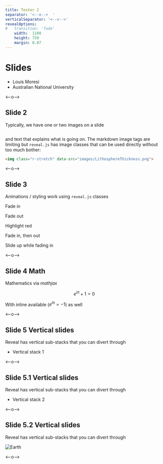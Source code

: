 ```yaml
---
title: Tester 2
separator: '<--o-->  '
verticalSeparator: '<--v-->'
revealOptions:
#   transition: 'fade'
    width:  1100
    height: 750
    margin: 0.07
---
```


# Slides

- Louis Moresi
- Australian National University

<--o-->

## Slide 2

Typically, we have one or two images on a slide 

<img class="r-stretch" data-src="images/LithosphereThickness.png">

and text that explains what is going on. 
The markdown image tags are limiting but `reveal.js` has image
classes that can be used directly without too much bother:

```html
<img class="r-stretch" data-src="images/LithosphereThickness.png">
```

<--o-->

## Slide 3

Animations / styling work using `reveal.js` classes 

<p class="fragment">Fade in</p>
<p class="fragment fade-out">Fade out</p>
<p class="fragment highlight-red">Highlight red</p>
<p class="fragment fade-in-then-out">Fade in, then out</p>
<p class="fragment fade-up">Slide up while fading in</p>

<--o-->

## Slide 4 Math

Mathematics via *mathjax*

$$ e^{i\pi} + 1 = 0$$

With inline available ($e^{i\pi} = -1$) as well

<--o-->

## Slide 5 Vertical slides

Reveal has vertical sub-stacks that you can divert through

 - Vertical stack 1

<--o-->

## Slide 5.1 Vertical slides


Reveal has vertical sub-stacks that you can divert through

 - Vertical stack 2

<--o-->

## Slide 5.2 Vertical slides

Reveal has vertical sub-stacks that you can divert through

![Earth](images/LithosphereThickness.png) <!-- .element height="50%" width="50%" -->

<--o-->

